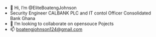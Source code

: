 - 👋 Hi, I’m @EliteBoatengJohnson
-    Security Engineer CALBANK PLC  and IT contol Officer Consolidated Bank Ghana
- 💞️ I’m looking to collaborate on opensouce Pojects
- 📫 boatengjohnson124@gmail.com

<!---
EliteBoatengJohnson/EliteBoatengJohnson is a ✨ special ✨ repository because its `README.md` (this file) appears on your GitHub profile.
You can click the Preview link to take a look at your changes.
--->
